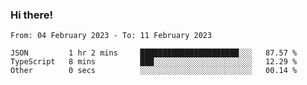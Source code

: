 ### Hi there!

<!--START_SECTION:waka-->

```text
From: 04 February 2023 - To: 11 February 2023

JSON         1 hr 2 mins     ██████████████████████░░░   87.57 %
TypeScript   8 mins          ███░░░░░░░░░░░░░░░░░░░░░░   12.29 %
Other        0 secs          ░░░░░░░░░░░░░░░░░░░░░░░░░   00.14 %
```

<!--END_SECTION:waka-->
